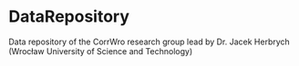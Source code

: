 # DataRepository
Data repository of the CorrWro research group lead by Dr. Jacek Herbrych (Wrocław University of Science and Technology)
